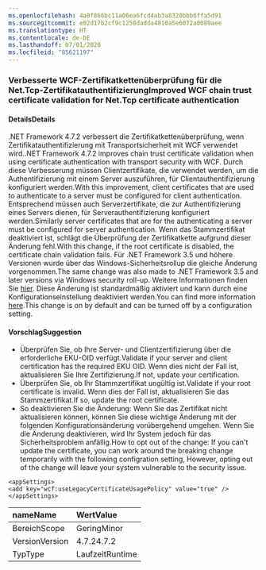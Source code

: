 ```yaml
---
ms.openlocfilehash: 4a0f866bc11a06ea6fcd4ab3a8320bbb6ffa5d91
ms.sourcegitcommit: e02d17b2cf9c1258dadda4810a5e6072a0089aee
ms.translationtype: HT
ms.contentlocale: de-DE
ms.lasthandoff: 07/01/2020
ms.locfileid: "85621197"
---
```

### <a name="improved-wcf-chain-trust-certificate-validation-for-nettcp-certificate-authentication"></a><span data-ttu-id="6a6f2-101">Verbesserte WCF-Zertifikatkettenüberprüfung für die Net.Tcp-Zertifikatauthentifizierung</span><span class="sxs-lookup"><span data-stu-id="6a6f2-101">Improved WCF chain trust certificate validation for Net.Tcp certificate authentication</span></span>

#### <a name="details"></a><span data-ttu-id="6a6f2-102">Details</span><span class="sxs-lookup"><span data-stu-id="6a6f2-102">Details</span></span>

<span data-ttu-id="6a6f2-103">.NET Framework 4.7.2 verbessert die Zertifikatkettenüberprüfung, wenn Zertifikatauthentifizierung mit Transportsicherheit mit WCF verwendet wird.</span><span class="sxs-lookup"><span data-stu-id="6a6f2-103">.NET Framework 4.7.2 improves chain trust certificate validation when using certificate authentication with transport security with WCF.</span></span> <span data-ttu-id="6a6f2-104">Durch diese Verbesserung müssen Clientzertifikate, die verwendet werden, um die Authentifizierung mit einem Server auszuführen, für Clientauthentifizierung konfiguriert werden.</span><span class="sxs-lookup"><span data-stu-id="6a6f2-104">With this improvement, client certificates that are used to authenticate to a server must be configured for client authentication.</span></span>  <span data-ttu-id="6a6f2-105">Entsprechend müssen auch Serverzertifikate, die zur Authentifizierung eines Servers dienen, für Serverauthentifizierung konfiguriert werden.</span><span class="sxs-lookup"><span data-stu-id="6a6f2-105">Similarly server certificates that are for the authenticating a server must be configured for server authentication.</span></span> <span data-ttu-id="6a6f2-106">Wenn das Stammzertifikat deaktiviert ist, schlägt die Überprüfung der Zertifikatkette aufgrund dieser Änderung fehl.</span><span class="sxs-lookup"><span data-stu-id="6a6f2-106">With this change, if the root certificate is disabled, the certificate chain validation fails.</span></span> <span data-ttu-id="6a6f2-107">Für .NET Framework 3.5 und höhere Versionen wurde über das Windows-Sicherheitsrollup die gleiche Änderung vorgenommen.</span><span class="sxs-lookup"><span data-stu-id="6a6f2-107">The same change was also made to .NET Framework 3.5 and later versions via Windows security roll-up.</span></span> <span data-ttu-id="6a6f2-108">Weitere Informationen finden Sie [hier](https://support.microsoft.com/help/4055269/security-only-update-for-net-framework-3-5-1-4-5-2-4-6-4-6-1-4-6-2-4-7). Diese Änderung ist standardmäßig aktiviert und kann durch eine Konfigurationseinstellung deaktiviert werden.</span><span class="sxs-lookup"><span data-stu-id="6a6f2-108">You can find more information [here](https://support.microsoft.com/help/4055269/security-only-update-for-net-framework-3-5-1-4-5-2-4-6-4-6-1-4-6-2-4-7).This change is on by default and can be turned off by a configuration setting.</span></span>

#### <a name="suggestion"></a><span data-ttu-id="6a6f2-109">Vorschlag</span><span class="sxs-lookup"><span data-stu-id="6a6f2-109">Suggestion</span></span>

<ul><li><span data-ttu-id="6a6f2-110">Überprüfen Sie, ob Ihre Server- und Clientzertifizierung über die erforderliche EKU-OID verfügt.</span><span class="sxs-lookup"><span data-stu-id="6a6f2-110">Validate if your server and client certification has the required EKU OID.</span></span> <span data-ttu-id="6a6f2-111">Wenn dies nicht der Fall ist, aktualisieren Sie Ihre Zertifizierung.</span><span class="sxs-lookup"><span data-stu-id="6a6f2-111">If not, update your certification.</span></span></li><li><span data-ttu-id="6a6f2-112">Überprüfen Sie, ob Ihr Stammzertifikat ungültig ist.</span><span class="sxs-lookup"><span data-stu-id="6a6f2-112">Validate if your root certificate is invalid.</span></span> <span data-ttu-id="6a6f2-113">Wenn dies der Fall ist, aktualisieren Sie das Stammzertifikat.</span><span class="sxs-lookup"><span data-stu-id="6a6f2-113">If so, update the root certificate.</span></span></li><li><span data-ttu-id="6a6f2-114">So deaktivieren Sie die Änderung: Wenn Sie das Zertifikat nicht aktualisieren können, können Sie diese wichtige Änderung mit der folgenden Konfigurationsänderung vorübergehend umgehen. Wenn Sie die Änderung deaktivieren, wird Ihr System jedoch für das Sicherheitsproblem anfällig.</span><span class="sxs-lookup"><span data-stu-id="6a6f2-114">How to opt out of the change: If you can't update the certificate, you can work around the breaking change temporarily with the following configration setting,  However, opting out of the change will leave your system vulnerable to the security issue.</span></span></li></ul><pre><code class="lang-xml">&lt;appSettings&gt;&#13;&#10;&lt;add key=&quot;wcf:useLegacyCertificateUsagePolicy&quot; value=&quot;true&quot; /&gt;&#13;&#10;&lt;/appSettings&gt;&#13;&#10;</code></pre>

| <span data-ttu-id="6a6f2-115">name</span><span class="sxs-lookup"><span data-stu-id="6a6f2-115">Name</span></span>    | <span data-ttu-id="6a6f2-116">Wert</span><span class="sxs-lookup"><span data-stu-id="6a6f2-116">Value</span></span>       |
|:--------|:------------|
| <span data-ttu-id="6a6f2-117">Bereich</span><span class="sxs-lookup"><span data-stu-id="6a6f2-117">Scope</span></span>   |<span data-ttu-id="6a6f2-118">Gering</span><span class="sxs-lookup"><span data-stu-id="6a6f2-118">Minor</span></span>|
|<span data-ttu-id="6a6f2-119">Version</span><span class="sxs-lookup"><span data-stu-id="6a6f2-119">Version</span></span>|<span data-ttu-id="6a6f2-120">4.7.2</span><span class="sxs-lookup"><span data-stu-id="6a6f2-120">4.7.2</span></span>|
|<span data-ttu-id="6a6f2-121">Typ</span><span class="sxs-lookup"><span data-stu-id="6a6f2-121">Type</span></span>|<span data-ttu-id="6a6f2-122">Laufzeit</span><span class="sxs-lookup"><span data-stu-id="6a6f2-122">Runtime</span></span>|
